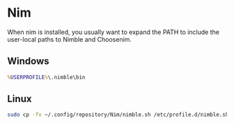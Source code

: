# Nim

When nim is installed, you usually want to expand the PATH to include the
user-local paths to Nimble and Choosenim.

## Windows

``` bat
%USERPROFILE%\.nimble\bin
```

## Linux

``` sh
sudo cp -fv ~/.config/repository/Nim/nimble.sh /etc/profile.d/nimble.sh
```
